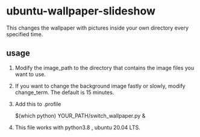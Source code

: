 # ubuntu-wallpaper-slideshow
This changes the wallpaper with pictures inside your own directory every specified time.

## usage
1. Modify the image_path to the directory that contains the image files you want to use.
2. If you want to change the background image fastly or slowly, modify change_term. The default is 15 minutes.
3. Add this to .profile 

	$(which python) YOUR_PATH/switch_wallpaper.py &

4. This file works with python3.8 , ubuntu 20.04 LTS.
